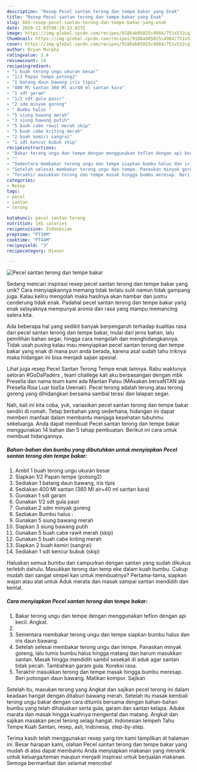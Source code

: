 ```yaml
---
description: "Resep Pecel santan terong dan tempe bakar yang Enak"
title: "Resep Pecel santan terong dan tempe bakar yang Enak"
slug: 665-resep-pecel-santan-terong-dan-tempe-bakar-yang-enak
date: 2020-11-03T08:19:33.027Z
image: https://img-global.cpcdn.com/recipes/9186ab05025c4984/751x532cq70/pecel-santan-terong-dan-tempe-bakar-foto-resep-utama.jpg
thumbnail: https://img-global.cpcdn.com/recipes/9186ab05025c4984/751x532cq70/pecel-santan-terong-dan-tempe-bakar-foto-resep-utama.jpg
cover: https://img-global.cpcdn.com/recipes/9186ab05025c4984/751x532cq70/pecel-santan-terong-dan-tempe-bakar-foto-resep-utama.jpg
author: Bryan Murphy
ratingvalue: 3.4
reviewcount: 14
recipeingredient:
- "1 buah terong ungu ukuran besar"
- "1/2 Papan tempe potong2"
- "1 batang daun bawang iris tipis"
- "400 Ml santan 360 Ml air40 ml santan kara"
- "1 sdt garam"
- "1/2 sdt gula pasir"
- "2 sdm minyak goreng"
- " Bumbu halus "
- "5 siung bawang merah"
- "3 siung bawang putih"
- "5 buah cabe rawit merah skip"
- "5 buah cabe kriting merah"
- "2 buah kemiri sangrai"
- "1 sdt kencur bubuk skip"
recipeinstructions:
- "Bakar terong ungu dan tempe dengan menggunakan teflon dengan api kecil. Angkat."
- ""
- "Sementara membakar terong ungu dan tempe siapkan bumbu halus dan iris daun bawang."
- "Setelah selesai membakar terong ungu dan tempe. Panaskan minyak goreng, lalu tumis bumbu halus hingga matang dan harum masukkan santan. Masak hingga mendidih sambil sesekali di aduk agar santan tidak pecah. Tambahkan garam gula. Koreksi rasa."
- "Terakhir masukkan terong dan tempe masak hingga bumbu meresap. Beri potongan daun bawang. Matikan kompor. Sajikan"
categories:
- Resep
tags:
- pecel
- santan
- terong

katakunci: pecel santan terong 
nutrition: 145 calories
recipecuisine: Indonesian
preptime: "PT30M"
cooktime: "PT44M"
recipeyield: "3"
recipecategory: Dinner

---
```



![Pecel santan terong dan tempe bakar](https://img-global.cpcdn.com/recipes/9186ab05025c4984/751x532cq70/pecel-santan-terong-dan-tempe-bakar-foto-resep-utama.jpg)

Sedang mencari inspirasi resep pecel santan terong dan tempe bakar yang unik? Cara menyiapkannya memang tidak terlalu sulit namun tidak gampang juga. Kalau keliru mengolah maka hasilnya akan hambar dan justru cenderung tidak enak. Padahal pecel santan terong dan tempe bakar yang enak selayaknya mempunyai aroma dan rasa yang mampu memancing selera kita.

Ada beberapa hal yang sedikit banyak berpengaruh terhadap kualitas rasa dari pecel santan terong dan tempe bakar, mulai dari jenis bahan, lalu pemilihan bahan segar, hingga cara mengolah dan menghidangkannya. Tidak usah pusing kalau mau menyiapkan pecel santan terong dan tempe bakar yang enak di mana pun anda berada, karena asal sudah tahu triknya maka hidangan ini bisa menjadi sajian spesial.

Lihat juga resep Pecel Santan Terong Tempe enak lainnya. Rabu waktunya setoran #GoDaPaders , team challege kali aku berpasangan dengan mbk Presella dan nama team kami ada Mantan Palsu (MAsakan bersaNTAN ala Presella Risa Luar biaSa Ueenak). Pecel terong adalah terung atau terong goreng yang dihidangkan bersama sambal terasi dan lalapan segar.


Nah, kali ini kita coba, yuk, variasikan pecel santan terong dan tempe bakar sendiri di rumah. Tetap berbahan yang sederhana, hidangan ini dapat memberi manfaat dalam membantu menjaga kesehatan tubuhmu sekeluarga. Anda dapat membuat Pecel santan terong dan tempe bakar menggunakan 14 bahan dan 5 tahap pembuatan. Berikut ini cara untuk membuat hidangannya.

<!--inarticleads1-->

##### Bahan-bahan dan bumbu yang dibutuhkan untuk menyiapkan Pecel santan terong dan tempe bakar:

1. Ambil 1 buah terong ungu ukuran besar
1. Siapkan 1/2 Papan tempe (potong2)
1. Sediakan 1 batang daun bawang, iris tipis
1. Sediakan 400 Ml santan (360 Ml air+40 ml santan kara)
1. Gunakan 1 sdt garam
1. Gunakan 1/2 sdt gula pasir
1. Gunakan 2 sdm minyak goreng
1. Sediakan  Bumbu halus :
1. Gunakan 5 siung bawang merah
1. Siapkan 3 siung bawang putih
1. Gunakan 5 buah cabe rawit merah (skip)
1. Gunakan 5 buah cabe kriting merah
1. Siapkan 2 buah kemiri (sangrai)
1. Sediakan 1 sdt kencur bubuk (skip)


Haluskan semua bumbu dan campurkan dengan santan yang sudah dikukus terlebih dahulu. Masukkan terong dan temp eke dalam kuah bumbu. Cukup mudah dan sangat simpel kan untuk membuatnya? Pertama-tama, siapkan wajan atau alat untuk Aduk merata dan masak sampai santan mendidih dan kental. 

<!--inarticleads2-->

##### Cara menyiapkan Pecel santan terong dan tempe bakar:

1. Bakar terong ungu dan tempe dengan menggunakan teflon dengan api kecil. Angkat.
1. 
1. Sementara membakar terong ungu dan tempe siapkan bumbu halus dan iris daun bawang.
1. Setelah selesai membakar terong ungu dan tempe. Panaskan minyak goreng, lalu tumis bumbu halus hingga matang dan harum masukkan santan. Masak hingga mendidih sambil sesekali di aduk agar santan tidak pecah. Tambahkan garam gula. Koreksi rasa.
1. Terakhir masukkan terong dan tempe masak hingga bumbu meresap. Beri potongan daun bawang. Matikan kompor. Sajikan


Setelah itu, masukan terong yang Angkat dan sajikan pecel terong ini dalam keadaan hangat dengan ditaburi bawang merah. Setelah itu masak kembali terong ungu bakar dengan cara ditumis bersama dengan bahan-bahan bumbu yang telah dihaluskan serta gula, garam dan santan kelapa. Aduke marata dan masak hingga kuahnya mengental dan matang. Angkat dan sajikan masakan pecel terong selagi hangat. Indonesian tempeh Tahu Tempe Kuah Santan, resep, asli, Indonesia, step-by-step. 

Terima kasih telah menggunakan resep yang tim kami tampilkan di halaman ini. Besar harapan kami, olahan Pecel santan terong dan tempe bakar yang mudah di atas dapat membantu Anda menyiapkan makanan yang menarik untuk keluarga/teman maupun menjadi inspirasi untuk berjualan makanan. Semoga bermanfaat dan selamat mencoba!
